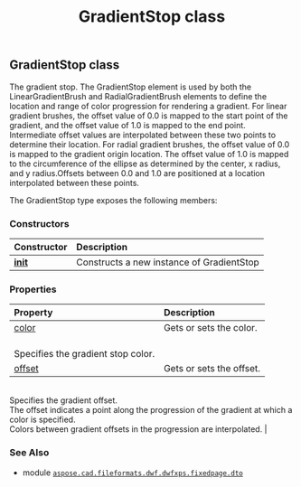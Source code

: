 ﻿---
title: GradientStop class
second_title: Aspose.CAD for Python via .NET API References
description: 
type: docs
weight: 80
url: /python-net/aspose.cad.fileformats.dwf.dwfxps.fixedpage.dto/gradientstop/
is_root: false
---

## GradientStop class

The gradient stop.
The GradientStop element is used by both the LinearGradientBrush and RadialGradientBrush elements to define the location
and range of color progression for rendering a gradient.
For linear gradient brushes, the offset value of 0.0 is mapped to the start point of the gradient,
and the offset value of 1.0 is mapped to the end point.
Intermediate offset values are interpolated between these two points to determine their location.
For radial gradient brushes, the offset value of 0.0 is mapped to the gradient origin location.
The offset value of 1.0 is mapped to the circumference of the ellipse as determined by the center,
x radius, and y radius.Offsets between 0.0 and 1.0 are positioned at a location interpolated between these points.



The GradientStop type exposes the following members:

### Constructors
| Constructor | Description |
| :- | :- |
| [__init__](/cad/python-net/aspose.cad.fileformats.dwf.dwfxps.fixedpage.dto/gradientstop/__init__/#) | Constructs a new instance of GradientStop |


### Properties
| Property | Description |
| :- | :- |
| [color](/cad/python-net/aspose.cad.fileformats.dwf.dwfxps.fixedpage.dto/gradientstop/color) | Gets or sets the color.<br/>Specifies the gradient stop color. |
| [offset](/cad/python-net/aspose.cad.fileformats.dwf.dwfxps.fixedpage.dto/gradientstop/offset) | Gets or sets the offset.<br/>Specifies the gradient offset.<br/>The offset indicates a point along the progression of the gradient at which a color is specified.<br/>Colors between gradient offsets in the progression are interpolated. |



### See Also
* module [`aspose.cad.fileformats.dwf.dwfxps.fixedpage.dto`](..)
